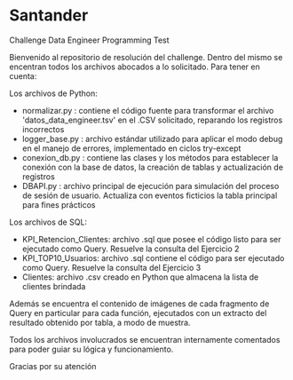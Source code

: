 # Santander
Challenge Data Engineer Programming Test

Bienvenido al repositorio de resolución del challenge. Dentro del mismo se encentran todos los archivos abocados a lo solicitado. Para tener en cuenta:

Los archivos de Python:
    
   * normalizar.py : contiene el código fuente para transformar el archivo 'datos_data_engineer.tsv' en el .CSV solicitado, reparando los registros incorrectos
   * logger_base.py : archivo estándar utilizado para aplicar el modo debug en el manejo de errores, implementado en ciclos try-except
   * conexion_db.py : contiene las clases y los métodos para establecer la conexión con la base de datos, la creación de tablas y actualización de registros
   * DBAPI.py : archivo principal de ejecución para simulación del proceso de sesión de usuario. Actualiza con eventos ficticios la tabla principal para fines prácticos
   
Los archivos de SQL:

   * KPI_Retencion_Clientes: archivo .sql que posee el código listo para ser ejecutado como Query. Resuelve la consulta del Ejercicio 2
   * KPI_TOP10_Usuarios: archivo .sql contiene el código para ser ejecutado como Query. Resuelve la consulta del Ejercicio 3
   * Clientes: archivo .csv creado en Python que almacena la lista de clientes brindada

Además se encuentra el contenido de imágenes de cada fragmento de Query en particular para cada función, ejecutados con un extracto del resultado obtenido por tabla, a modo de muestra.

Todos los archivos involucrados se encuentran internamente comentados para poder guiar su lógica y funcionamiento.

Gracias por su atención
